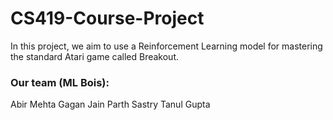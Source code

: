 # CS419-Course-Project

In this project, we aim to use a Reinforcement Learning model for mastering the standard Atari game called Breakout.

### Our team (ML Bois):
Abir Mehta
Gagan Jain
Parth Sastry
Tanul Gupta
